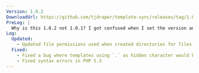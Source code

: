 ```yaml
---
Version: 1.0.2
DownloadUrl: https://github.com/tjdraper/template-sync/releases/tag/1.0.2
PreLog: |
  Why is this 1.0.2 not 1.0.1? I got confused when I set the version and tagged the release. ¯\\\_(ツ)\_/¯
Log:
  Updated:
    - Updated file permissions used when created directories for files. Now uses [EE defined constants](https://docs.expressionengine.com/latest/development/constants.html#filesystem-mode-constants)
  Fixed:
    - Fixed a bug where templates using `.` as hidden character would be deleted (Issue #5)
    - Fixed syntax errors in PHP 5.3
---
```

